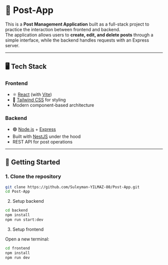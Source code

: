 # 📌 Post-App

This is a **Post Management Application** built as a full-stack project to practice the interaction between frontend and backend.  
The application allows users to **create, edit, and delete posts** through a simple interface, while the backend handles requests with an Express server. 

---

## 🖥️ Tech Stack

### Frontend
- ⚛️ [React](https://react.dev/) (with [Vite](https://vitejs.dev/))  
- 🎨 [Tailwind CSS](https://tailwindcss.com/) for styling  
- Modern component-based architecture  

### Backend
- 🟢 [Node.js](https://nodejs.org/) + [Express](https://expressjs.com/)  
- Built with [NestJS](https://nestjs.com/) under the hood  
- REST API for post operations  

---

## 🚀 Getting Started

### 1. Clone the repository

```bash
git clone https://github.com/Suleyman-YILMAZ-80/Post-App.git
cd Post-App
```

2. Setup backend

```bash
cd backend
npm install
npm run start:dev
```

3. Setup frontend

Open a new terminal:
```bash
cd frontend
npm install
npm run dev
```
